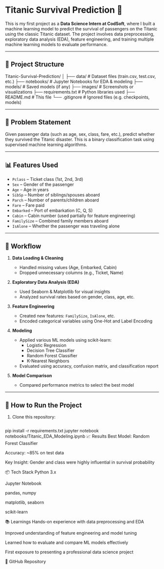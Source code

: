 # Titanic Survival Prediction 🚢

This is my first project as a **Data Science Intern at CodSoft**, where I built a machine learning model to predict the survival of passengers on the Titanic using the classic Titanic dataset. The project involves data preprocessing, exploratory data analysis (EDA), feature engineering, and training multiple machine learning models to evaluate performance.

---

## 📁 Project Structure

Titanic-Survival-Prediction/
│
├── data/                  # Dataset files (train.csv, test.csv, etc.)
├── notebooks/             # Jupyter Notebooks for EDA & modeling
├── models/                # Saved models (if any)
├── images/                # Screenshots or visualizations
├── requirements.txt       # Python libraries used
├── README.md              # This file
└── .gitignore             # Ignored files (e.g. checkpoints, models)

---

## 📌 Problem Statement

Given passenger data (such as age, sex, class, fare, etc.), predict whether they survived the Titanic disaster. This is a binary classification task using supervised machine learning algorithms.

---

## 📊 Features Used

- `Pclass` – Ticket class (1st, 2nd, 3rd)
- `Sex` – Gender of the passenger
- `Age` – Age in years
- `SibSp` – Number of siblings/spouses aboard
- `Parch` – Number of parents/children aboard
- `Fare` – Fare paid
- `Embarked` – Port of embarkation (C, Q, S)
- `Cabin` – Cabin number (used partially for feature engineering)
- `FamilySize` – Combined family members aboard
- `IsAlone` – Whether the passenger was traveling alone

---

## 🧠 Workflow

1. **Data Loading & Cleaning**
   - Handled missing values (Age, Embarked, Cabin)
   - Dropped unnecessary columns (e.g., Ticket, Name)

2. **Exploratory Data Analysis (EDA)**
   - Used Seaborn & Matplotlib for visual insights
   - Analyzed survival rates based on gender, class, age, etc.

3. **Feature Engineering**
   - Created new features: `FamilySize`, `IsAlone`, etc.
   - Encoded categorical variables using One-Hot and Label Encoding

4. **Modeling**
   - Applied various ML models using scikit-learn:
     - Logistic Regression
     - Decision Tree Classifier
     - Random Forest Classifier
     - K-Nearest Neighbors
   - Evaluated using accuracy, confusion matrix, and classification report

5. **Model Comparison**
   - Compared performance metrics to select the best model

---

## 🚀 How to Run the Project

1. Clone this repository:
   ```bash
   
pip install -r requirements.txt
jupyter notebook notebooks/Titanic_EDA_Modeling.ipynb
📈 Results
Best Model: Random Forest Classifier

Accuracy: ~85% on test data

Key Insight: Gender and class were highly influential in survival probability

📦 Tech Stack
Python 3.x

Jupyter Notebook

pandas, numpy

matplotlib, seaborn

scikit-learn

📚 Learnings
Hands-on experience with data preprocessing and EDA

Improved understanding of feature engineering and model tuning

Learned how to evaluate and compare ML models effectively

First exposure to presenting a professional data science project

🔗 GitHub Repository
